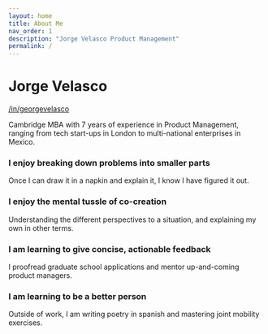 ```yaml
---
layout: home
title: About Me
nav_order: 1
description: "Jorge Velasco Product Management"
permalink: /
---
```


# Jorge Velasco
[/in/georgevelasco](https://www.linkedin.com/in/georgevelasco/)

Cambridge MBA with 7 years of experience in Product Management, ranging from tech start-ups in London to multi-national enterprises in Mexico.

### I enjoy breaking down problems into smaller parts
Once I can draw it in a napkin and explain it, I know I have figured it out.

### I enjoy the mental tussle of co-creation
Understanding the different perspectives to a situation, and explaining my own in other terms.

### I am learning to give concise, actionable feedback
I proofread graduate school applications and mentor up-and-coming product managers.

### I am learning to be a better person
Outside of work, I am writing poetry in spanish and mastering joint mobility exercises.


